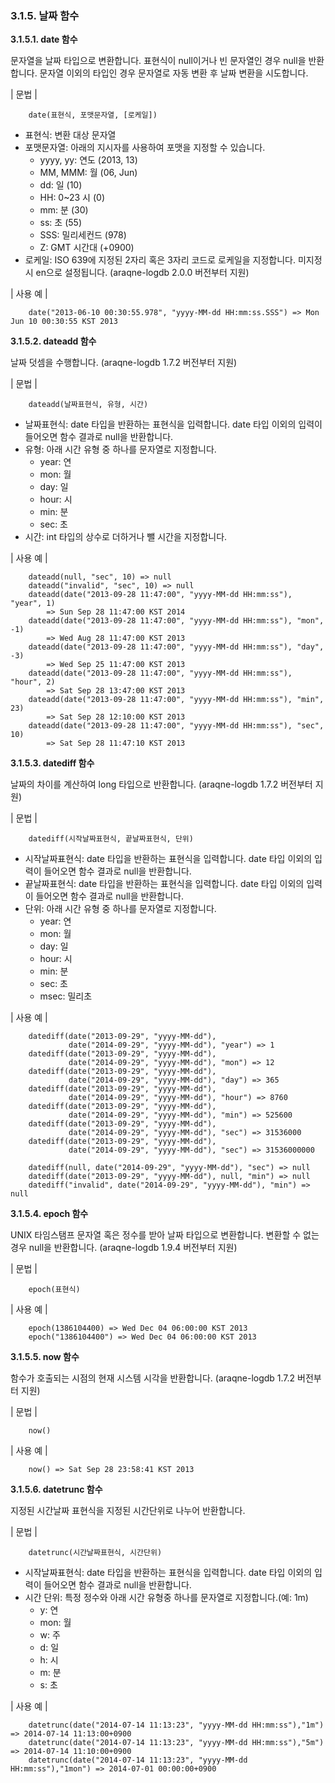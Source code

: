 ### 3.1.5. 날짜 함수

**3.1.5.1. date 함수**

문자열을 날짜 타입으로 변환합니다. 표현식이 null이거나 빈 문자열인 경우 null을 반환합니다. 문자열 이외의 타입인 경우 문자열로 자동 변환 후 날짜 변환을 시도합니다.

\| 문법 \|

~~~~
	date(표현식, 포맷문자열, [로케일])
~~~~

 * 표현식: 변환 대상 문자열
 * 포맷문자열: 아래의 지시자를 사용하여 포맷을 지정할 수 있습니다.
     * yyyy, yy: 연도 (2013, 13)
     * MM, MMM: 월 (06, Jun)
     * dd: 일 (10)
     * HH: 0~23 시 (0)
     * mm: 분 (30)
     * ss: 초 (55)
     * SSS: 밀리세컨드 (978)
     * Z: GMT 시간대 (+0900)
 * 로케일: ISO 639에 지정된 2자리 혹은 3자리 코드로 로케일을 지정합니다. 미지정 시 en으로 설정됩니다. (araqne-logdb 2.0.0 버전부터 지원)

\| 사용 예 \|

~~~~
	date("2013-06-10 00:30:55.978", "yyyy-MM-dd HH:mm:ss.SSS") => Mon Jun 10 00:30:55 KST 2013
~~~~

**3.1.5.2. dateadd 함수**

날짜 덧셈을 수행합니다. (araqne-logdb 1.7.2 버전부터 지원)

\| 문법 \|

~~~~
	dateadd(날짜표현식, 유형, 시간)
~~~~

 * 날짜표현식: date 타입을 반환하는 표현식을 입력합니다. date 타입 이외의 입력이 들어오면 함수 결과로 null을 반환합니다.
 * 유형: 아래 시간 유형 중 하나를 문자열로 지정합니다.   
     * year: 연
     * mon: 월
     * day: 일
     * hour: 시
     * min: 분
     * sec: 초
 * 시간: int 타입의 상수로 더하거나 뺄 시간을 지정합니다.

\| 사용 예 \|

~~~~
	dateadd(null, "sec", 10) => null
	dateadd("invalid", "sec", 10) => null
	dateadd(date("2013-09-28 11:47:00", "yyyy-MM-dd HH:mm:ss"), "year", 1) 
		=> Sun Sep 28 11:47:00 KST 2014
	dateadd(date("2013-09-28 11:47:00", "yyyy-MM-dd HH:mm:ss"), "mon", -1) 
		=> Wed Aug 28 11:47:00 KST 2013
	dateadd(date("2013-09-28 11:47:00", "yyyy-MM-dd HH:mm:ss"), "day", -3) 
		=> Wed Sep 25 11:47:00 KST 2013
	dateadd(date("2013-09-28 11:47:00", "yyyy-MM-dd HH:mm:ss"), "hour", 2) 
		=> Sat Sep 28 13:47:00 KST 2013
	dateadd(date("2013-09-28 11:47:00", "yyyy-MM-dd HH:mm:ss"), "min", 23) 
		=> Sat Sep 28 12:10:00 KST 2013
	dateadd(date("2013-09-28 11:47:00", "yyyy-MM-dd HH:mm:ss"), "sec", 10) 
		=> Sat Sep 28 11:47:10 KST 2013
~~~~

**3.1.5.3. datediff 함수**

날짜의 차이를 계산하여 long 타입으로 반환합니다. (araqne-logdb 1.7.2 버전부터 지원)

\| 문법 \|

~~~~
	datediff(시작날짜표현식, 끝날짜표현식, 단위)
~~~~

 * 시작날짜표현식: date 타입을 반환하는 표현식을 입력합니다. date 타입 이외의 입력이 들어오면 함수 결과로 null을 반환합니다.
 * 끝날짜표현식: date 타입을 반환하는 표현식을 입력합니다. date 타입 이외의 입력이 들어오면 함수 결과로 null을 반환합니다.
 * 단위: 아래 시간 유형 중 하나를 문자열로 지정합니다.
     * year: 연
     * mon: 월
     * day: 일
     * hour: 시
     * min: 분
     * sec: 초
	 * msec: 밀리초

\| 사용 예 \|

~~~~
	datediff(date("2013-09-29", "yyyy-MM-dd"), 
		     date("2014-09-29", "yyyy-MM-dd"), "year") => 1
	datediff(date("2013-09-29", "yyyy-MM-dd"), 
		     date("2014-09-29", "yyyy-MM-dd"), "mon") => 12
	datediff(date("2013-09-29", "yyyy-MM-dd"), 
		     date("2014-09-29", "yyyy-MM-dd"), "day") => 365
	datediff(date("2013-09-29", "yyyy-MM-dd"), 
	         date("2014-09-29", "yyyy-MM-dd"), "hour") => 8760
	datediff(date("2013-09-29", "yyyy-MM-dd"), 
	         date("2014-09-29", "yyyy-MM-dd"), "min") => 525600
	datediff(date("2013-09-29", "yyyy-MM-dd"), 
	         date("2014-09-29", "yyyy-MM-dd"), "sec") => 31536000
	datediff(date("2013-09-29", "yyyy-MM-dd"), 
	         date("2014-09-29", "yyyy-MM-dd"), "sec") => 31536000000
			 
	datediff(null, date("2014-09-29", "yyyy-MM-dd"), "sec") => null
	datediff(date("2013-09-29", "yyyy-MM-dd"), null, "min") => null
	datediff("invalid", date("2014-09-29", "yyyy-MM-dd"), "min") => null
~~~~

**3.1.5.4. epoch 함수**

UNIX 타임스탬프 문자열 혹은 정수를 받아 날짜 타입으로 변환합니다. 변환할 수 없는 경우 null을 반환합니다. (araqne-logdb 1.9.4 버전부터 지원)

\| 문법 \|

~~~~
	epoch(표현식)
~~~~

\| 사용 예 \|

~~~~
	epoch(1386104400) => Wed Dec 04 06:00:00 KST 2013
	epoch("1386104400") => Wed Dec 04 06:00:00 KST 2013
~~~~

**3.1.5.5. now 함수**

함수가 호출되는 시점의 현재 시스템 시각을 반환합니다. (araqne-logdb 1.7.2 버전부터 지원)

\| 문법 \|

~~~~
	now()
~~~~

\| 사용 예 \|

~~~~
	now() => Sat Sep 28 23:58:41 KST 2013
~~~~

**3.1.5.6. datetrunc 함수**

지정된 시간날짜 표현식을 지정된 시간단위로 나누어 반환합니다.

\| 문법 \|

~~~~
	datetrunc(시간날짜표현식, 시간단위)
~~~~

* 시작날짜표현식: date 타입을 반환하는 표현식을 입력합니다. date 타입 이외의 입력이 들어오면 함수 결과로 null을 반환합니다.
* 시간 단위: 특정 정수와 아래 시간 유형중 하나를 문자열로 지정합니다.(예: 1m)
     * y: 연
     * mon: 월
     * w: 주
     * d: 일
     * h: 시
     * m: 분
     * s: 초

\| 사용 예 \|

~~~~
	datetrunc(date("2014-07-14 11:13:23", "yyyy-MM-dd HH:mm:ss"),"1m") => 2014-07-14 11:13:00+0900
    datetrunc(date("2014-07-14 11:13:23", "yyyy-MM-dd HH:mm:ss"),"5m") => 2014-07-14 11:10:00+0900
    datetrunc(date("2014-07-14 11:13:23", "yyyy-MM-dd HH:mm:ss"),"1mon") => 2014-07-01 00:00:00+0900
~~~~

